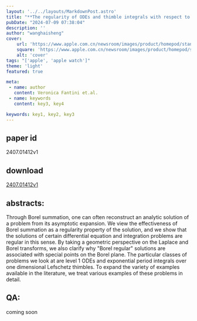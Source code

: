 ```yaml
---
layout: '../../layouts/MarkdownPost.astro'
title: "**The regularity of ODEs and thimble integrals with respect to Borel summation**"
pubDate: "2024-07-09 07:38:04"
description: ''
author: "wanghaisheng"
cover:
    url: 'https://www.apple.com.cn/newsroom/images/product/homepod/standard/Apple-HomePod-hero-230118_big.jpg.large_2x.jpg'
    square: 'https://www.apple.com.cn/newsroom/images/product/homepod/standard/Apple-HomePod-hero-230118_big.jpg.large_2x.jpg'
    alt: 'cover'
tags: "['apple', 'apple watch']"
theme: 'light'
featured: true

meta:
 - name: author
   content: Veronica Fantini et.al.
 - name: keywords
   content: key3, key4

keywords: key1, key2, key3
---
```


## paper id
2407.01412v1
## download
[2407.01412v1](http://arxiv.org/abs/2407.01412v1)
## abstracts:
Through Borel summation, one can often reconstruct an analytic solution of a problem from its asymptotic expansion. We view the effectiveness of Borel summation as a regularity property of the solution, and we show that the solutions of certain differential equation and integration problems are regular in this sense. By taking a geometric perspective on the Laplace and Borel transforms, we also clarify why "Borel regular" solutions are associated with special points on the Borel plane. The particular classes of problems we look at are level 1 ODEs and exponential period integrals over one dimensional Lefschetz thimbles. To expand the variety of examples available in the literature, we treat various examples of these problems in detail.
## QA:
coming soon
